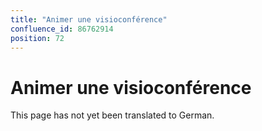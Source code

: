 ```yaml
---
title: "Animer une visioconférence"
confluence_id: 86762914
position: 72
---
```

# Animer une visioconférence


This page has not yet been translated to German.

